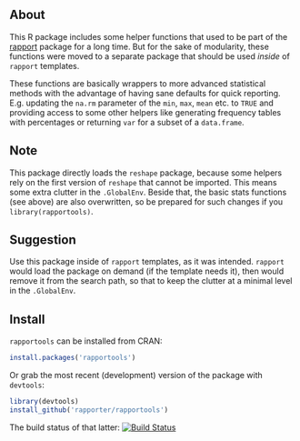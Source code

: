 ## About

This R package includes some helper functions that used to be part of the [rapport](http://rapport-package.info/) package for a long time. But for the sake of modularity, these functions were moved to a separate package that should be used *inside* of `rapport` templates.


These functions are basically wrappers to more advanced statistical methods with the advantage of having sane defaults for quick reporting. E.g. updating the `na.rm` parameter of the `min`, `max`, `mean` etc. to `TRUE` and providing access to some other helpers like generating frequency tables with percentages or returning `var` for a subset of a `data.frame`.

## Note

This package directly loads the `reshape` package, because some helpers rely on the first version of `reshape` that cannot be imported. This means some extra clutter in the `.GlobalEnv`. Beside that, the basic stats functions (see above) are also overwritten, so be prepared for such changes if you `library(rapportools)`.

## Suggestion

Use this package inside of `rapport` templates, as it was intended. `rapport` would load the package on demand (if the template needs it), then would remove it from the search path, so that to keep the clutter at a minimal level in the `.GlobalEnv`.

## Install

`rapportools` can be installed from CRAN:

```r
install.packages('rapportools')
```

Or grab the most recent (development) version of the package with `devtools`:

```r
library(devtools)
install_github('rapporter/rapportools')
```

The build status of that latter: [![Build Status](https://travis-ci.org/Rapporter/rapportools.png?branch=master)](https://travis-ci.org/Rapporter/rapportools)
